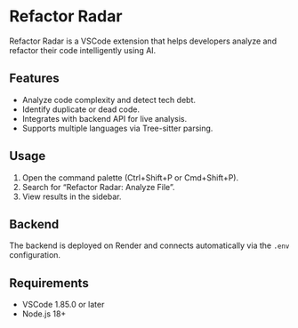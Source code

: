 # Refactor Radar

Refactor Radar is a VSCode extension that helps developers analyze and refactor their code intelligently using AI.

## Features
- Analyze code complexity and detect tech debt.
- Identify duplicate or dead code.
- Integrates with backend API for live analysis.
- Supports multiple languages via Tree-sitter parsing.

## Usage
1. Open the command palette (Ctrl+Shift+P or Cmd+Shift+P).
2. Search for “Refactor Radar: Analyze File”.
3. View results in the sidebar.

## Backend
The backend is deployed on Render and connects automatically via the `.env` configuration.

## Requirements
- VSCode 1.85.0 or later
- Node.js 18+
